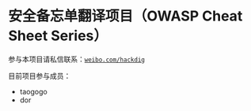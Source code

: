 # 安全备忘单翻译项目（OWASP Cheat Sheet Series）

参与本项目请私信联系：[`weibo.com/hackdig`](http://weibo.com/hackdig)

目前项目参与成员：

*   taogogo
*   dor